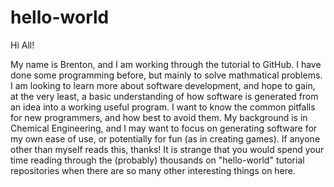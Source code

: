 # hello-world

Hi All!

My name is Brenton, and I am working through the tutorial to GitHub. I have done some programming before, but mainly to solve mathmatical problems. I am looking to learn more about software development, and hope to gain, at the very least, a basic understanding of how software is generated from an idea into a working useful program. I want to know the common pitfalls for new programmers, and how best to avoid them. My background is in Chemical Engineering, and I may want to focus on generating software for my own ease of use, or potentially for fun (as in creating games). If anyone other than myself reads this, thanks! It is strange that you would spend your time reading through the (probably) thousands on "hello-world" tutorial repositories when there are so many other interesting things on here.
